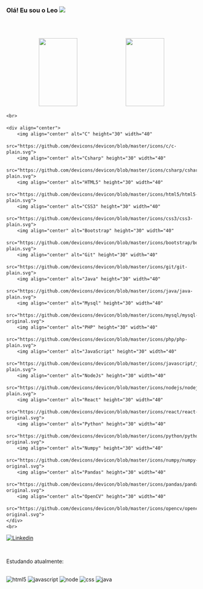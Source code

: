 ### Olá! Eu sou o Leo <img src="https://media.giphy.com/media/hvRJCLFzcasrR4ia7z/giphy.gif" width="30px">

<br><br>
<div align="center">
        <img height="180em" width="45%"
            src="https://github-readme-stats.vercel.app/api?username=leoemfs&show_icons=true&theme=transparent&count_private=true">
        <img height="180em" width="45%"
            src="https://github-readme-stats.vercel.app/api/top-langs/?username=leoemfs&layout=compact&theme=transparent&count_private=true">
    </div>

    <br>

    <div align="center">
        <img align="center" alt="C" height="30" width="40"
            src="https://github.com/devicons/devicon/blob/master/icons/c/c-plain.svg">
        <img align="center" alt="Csharp" height="30" width="40"
            src="https://github.com/devicons/devicon/blob/master/icons/csharp/csharp-plain.svg">
        <img align="center" alt="HTML5" height="30" width="40"
            src="https://github.com/devicons/devicon/blob/master/icons/html5/html5-plain.svg">
        <img align="center" alt="CSS3" height="30" width="40"
            src="https://github.com/devicons/devicon/blob/master/icons/css3/css3-plain.svg">
        <img align="center" alt="Bootstrap" height="30" width="40"
            src="https://github.com/devicons/devicon/blob/master/icons/bootstrap/bootstrap-plain.svg">
        <img align="center" alt="Git" height="30" width="40"
            src="https://github.com/devicons/devicon/blob/master/icons/git/git-plain.svg">
        <img align="center" alt="Java" height="30" width="40"
            src="https://github.com/devicons/devicon/blob/master/icons/java/java-plain.svg">
        <img align="center" alt="Mysql" height="30" width="40"
            src="https://github.com/devicons/devicon/blob/master/icons/mysql/mysql-original.svg">
        <img align="center" alt="PHP" height="30" width="40"
            src="https://github.com/devicons/devicon/blob/master/icons/php/php-plain.svg">
        <img align="center" alt="JavaScript" height="30" width="40"
            src="https://github.com/devicons/devicon/blob/master/icons/javascript/javascript-plain.svg">
        <img align="center" alt="NodeJs" height="30" width="40"
            src="https://github.com/devicons/devicon/blob/master/icons/nodejs/nodejs-plain.svg">
        <img align="center" alt="React" height="30" width="40"
            src="https://github.com/devicons/devicon/blob/master/icons/react/react-original.svg">
        <img align="center" alt="Python" height="30" width="40"
            src="https://github.com/devicons/devicon/blob/master/icons/python/python-original.svg">
        <img align="center" alt="Numpy" height="30" width="40"
            src="https://github.com/devicons/devicon/blob/master/icons/numpy/numpy-original.svg">
        <img align="center" alt="Pandas" height="30" width="40"
            src="https://github.com/devicons/devicon/blob/master/icons/pandas/pandas-original.svg">
        <img align="center" alt="OpenCV" height="30" width="40"
            src="https://github.com/devicons/devicon/blob/master/icons/opencv/opencv-original.svg">
    </div>
    <br>

[![Linkedin](https://img.shields.io/badge/LinkedIn-0077B5?style=for-the-badge&logo=linkedin&logoColor=white)](https://www.linkedin.com/in/leoemfs/)

<!--![Anurag's GitHub stats](https://github-readme-stats.vercel.app/api?username=leoemfs&show_icons=true&theme=radical)-->

<br>

Estudando atualmente:

<div style="display: inlin_block" alt=""></br>
    <img aling="center" alt="html5" src="https://img.shields.io/badge/HTML5-E34F26?style=for-the-badge&logo=html5&logoColor=white" />
    <img aling="center" alt="javascript" src="https://img.shields.io/badge/JavaScript-F7DF1E?style=for-the-badge&logo=javascript&logoColor=black" />
    <img aling="center" alt="node" src="https://img.shields.io/badge/Node.js-43853D?style=for-the-badge&logo=node.js&logoColor=white" />
    <img aling="center" alt="css" src="https://img.shields.io/badge/CSS3-1572B6?style=for-the-badge&logo=css3&logoColor=white" />
    <img aling="center" alt="java" src="https://img.shields.io/badge/Java-ED8B00?style=for-the-badge&logo=openjdk&logoColor=white" />
</div>

<!--
- 🔭 I’m currently working on ...
- 🌱 I’m currently learning ...
- 👯 I’m looking to collaborate on ...
- 🤔 I’m looking for help with ...
- 💬 Ask me about ...
- 📫 How to reach me: ...
- 😄 Pronouns: ...
- ⚡ Fun fact: ...
-->
